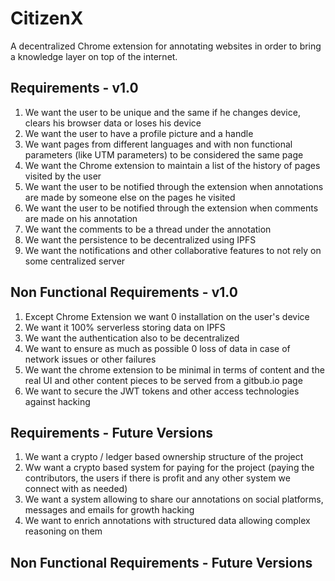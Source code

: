 # CitizenX

A decentralized Chrome extension for annotating websites in order to bring a knowledge layer on top of the internet.

## Requirements - v1.0
1. We want the user to be unique and the same if he changes device, clears his browser data or loses his device
2. We want the user to have a profile picture and a handle
3. We want pages from different languages and with non functional parameters (like UTM parameters) to be considered the same page
4. We want the Chrome extension to maintain a list of the history of pages visited by the user
5. We want the user to be notified through the extension when annotations are made by someone else on the pages he visited
6. We want the user to be notified through the extension when comments are made on his annotation
7. We want the comments to be a thread under the annotation
8. We want the persistence to be decentralized using IPFS
9. We want the notifications and other collaborative features to not rely on some centralized server

## Non Functional Requirements - v1.0
1. Except Chrome Extension we want 0 installation on the user's device
2. We want it 100% serverless storing data on IPFS
3. We want the authentication also to be decentralized
4. We want to ensure as much as possible 0 loss of data in case of network issues or other failures
5. We want the chrome extension to be minimal in terms of content and the real UI and other content pieces to be served from a gitbub.io page
6. We want to secure the JWT tokens and other access technologies against hacking

## Requirements - Future Versions

1. We want a crypto / ledger based ownership structure of the project
2. Ww want a crypto based system for paying for the project (paying the contributors, the users if there is profit and any other system we connect with as needed)
3. We want a system allowing to share our annotations on social platforms, messages and emails for growth hacking
4. We want to enrich annotations with structured data allowing complex reasoning on them

## Non Functional Requirements - Future Versions




